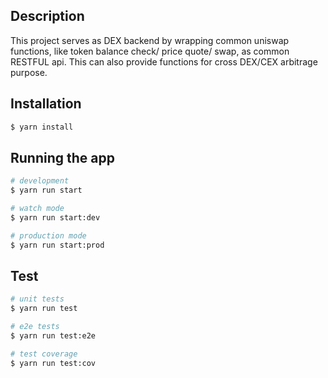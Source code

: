 ## Description

This project serves as DEX backend by wrapping common uniswap functions, like token balance check/ price quote/ swap, as common RESTFUL api. This can also provide functions for cross DEX/CEX arbitrage purpose.

## Installation

```bash
$ yarn install
```

## Running the app

```bash
# development
$ yarn run start

# watch mode
$ yarn run start:dev

# production mode
$ yarn run start:prod
```

## Test

```bash
# unit tests
$ yarn run test

# e2e tests
$ yarn run test:e2e

# test coverage
$ yarn run test:cov
```
